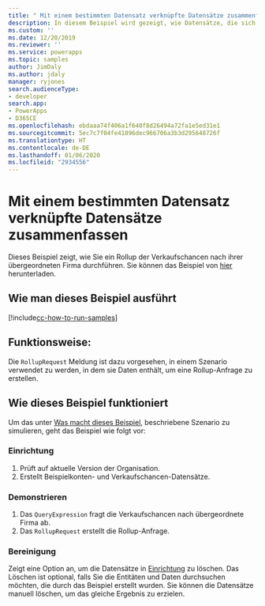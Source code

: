 ```yaml
---
title: " Mit einem bestimmten Datensatz verknüpfte Datensätze zusammenfassen (Common Data Service) | Microsoft Docs"
description: In diesem Beispiel wird gezeigt, wie Datensätze, die sich auf einen bestimmten Datensatz beziehen, zusammengefasst werden.
ms.custom: ''
ms.date: 12/20/2019
ms.reviewer: ''
ms.service: powerapps
ms.topic: samples
author: JimDaly
ms.author: jdaly
manager: ryjones
search.audienceType:
- developer
search.app:
- PowerApps
- D365CE
ms.openlocfilehash: ebdaaa74f406a1f640f8d26494a72fa1e5ed31e1
ms.sourcegitcommit: 5ec7c7f04fe41896dec966706a3b3d295648726f
ms.translationtype: HT
ms.contentlocale: de-DE
ms.lasthandoff: 01/06/2020
ms.locfileid: "2934556"
---
```

# <a name="rollup-records-related-to-a-specific-record"></a>Mit einem bestimmten Datensatz verknüpfte Datensätze zusammenfassen

Dieses Beispiel zeigt, wie Sie ein Rollup der Verkaufschancen nach ihrer übergeordneten Firma durchführen. Sie können das Beispiel von [hier](https://github.com/microsoft/PowerApps-Samples/tree/master/cds/orgsvc/C%23/RollupSpecificRecords) herunterladen.

## <a name="how-to-run-this-sample"></a>Wie man dieses Beispiel ausführt

[!include[cc-how-to-run-samples](../../includes/cc-how-to-run-samples.md)]

## <a name="what-this-sample-does"></a>Funktionsweise:

Die `RollupRequest` Meldung ist dazu vorgesehen, in einem Szenario verwendet zu werden, in dem sie Daten enthält, um eine Rollup-Anfrage zu erstellen.

## <a name="how-this-sample-works"></a>Wie dieses Beispiel funktioniert

Um das unter [Was macht dieses Beispiel](#what-this-sample-does), beschriebene Szenario zu simulieren, geht das Beispiel wie folgt vor:

### <a name="setup"></a>Einrichtung

1. Prüft auf aktuelle Version der Organisation.
2. Erstellt Beispielkonten- und Verkaufschancen-Datensätze.

### <a name="demonstrate"></a>Demonstrieren

1. Das `QueryExpression` fragt die Verkaufschancen nach übergeordnete Firma ab.
2. Das `RollupRequest` erstellt die Rollup-Anfrage.

### <a name="clean-up"></a>Bereinigung

Zeigt eine Option an, um die Datensätze in [Einrichtung](#setup) zu löschen. Das Löschen ist optional, falls Sie die Entitäten und Daten durchsuchen möchten, die durch das Beispiel erstellt wurden. Sie können die Datensätze manuell löschen, um das gleiche Ergebnis zu erzielen.
